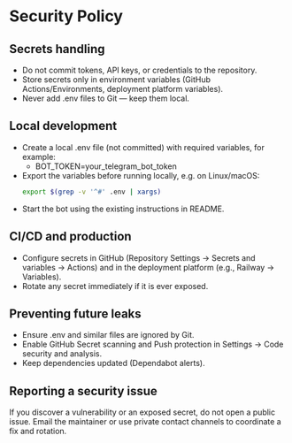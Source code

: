 # Security Policy

## Secrets handling
- Do not commit tokens, API keys, or credentials to the repository.
- Store secrets only in environment variables (GitHub Actions/Environments, deployment platform variables).
- Never add .env files to Git — keep them local.

## Local development
- Create a local .env file (not committed) with required variables, for example:
  - BOT_TOKEN=your_telegram_bot_token
- Export the variables before running locally, e.g. on Linux/macOS:
  ```bash
  export $(grep -v '^#' .env | xargs)
  ```
- Start the bot using the existing instructions in README.

## CI/CD and production
- Configure secrets in GitHub (Repository Settings → Secrets and variables → Actions) and in the deployment platform (e.g., Railway → Variables).
- Rotate any secret immediately if it is ever exposed.

## Preventing future leaks
- Ensure .env and similar files are ignored by Git.
- Enable GitHub Secret scanning and Push protection in Settings → Code security and analysis.
- Keep dependencies updated (Dependabot alerts).

## Reporting a security issue
If you discover a vulnerability or an exposed secret, do not open a public issue. Email the maintainer or use private contact channels to coordinate a fix and rotation.